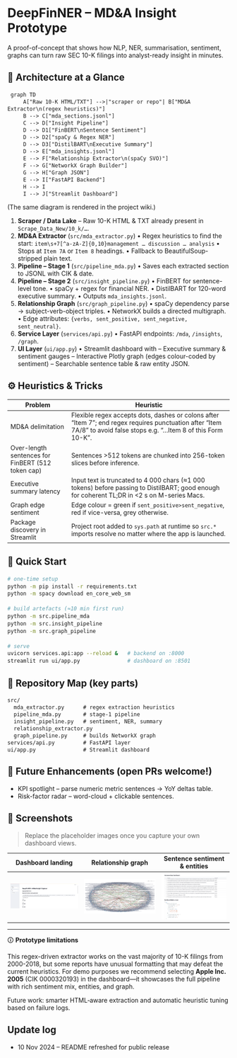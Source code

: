 # DeepFinNER – MD&A Insight Prototype

A proof-of-concept that shows how NLP, NER, summarisation, sentiment, graphs can turn raw SEC 10-K filings into analyst-ready insight in minutes.

## 📐 Architecture at a Glance

```mermaid
 graph TD
     A["Raw 10-K HTML/TXT"] -->|"scraper or repo"| B["MD&A Extractor\n(regex heuristics)"]
     B --> C["mda_sections.jsonl"]
     C --> D["Insight Pipeline"]
     D --> D1["FinBERT\nSentence Sentiment"]
     D --> D2["spaCy & Regex NER"]
     D --> D3["DistilBART\nExecutive Summary"]
     D --> E["mda_insights.jsonl"]
     E --> F["Relationship Extractor\n(spaCy SVO)"]
     F --> G["NetworkX Graph Builder"]
     G --> H["Graph JSON"]
     E --> I["FastAPI Backend"]
     H --> I
     I --> J["Streamlit Dashboard"]
```
(The same diagram is rendered in the project wiki.)

1. **Scraper / Data Lake** – Raw 10-K HTML & TXT already present in `Scrape_Data_New/10_k/…`.
2. **MD&A Extractor** (`src/mda_extractor.py`)
   • Regex heuristics to find the start:
     `item\s+7[^a-zA-Z]{0,10}management … discussion … analysis`
   • Stops at `Item 7A` or `Item 8` headings.
   • Fallback to BeautifulSoup-stripped plain text.
3. **Pipeline – Stage 1** (`src/pipeline_mda.py`)
   • Saves each extracted section to JSONL with CIK & date.
4. **Pipeline – Stage 2** (`src/insight_pipeline.py`)
   • FinBERT for sentence-level tone.
   • spaCy + regex for financial NER.
   • DistilBART for 120-word executive summary.
   • Outputs `mda_insights.jsonl`.
5. **Relationship Graph** (`src/graph_pipeline.py`)
   • spaCy dependency parse → subject-verb-object triples.
   • NetworkX builds a directed multigraph.
   • Edge attributes: `{verbs, sent_positive, sent_negative, sent_neutral}`.
6. **Service Layer** (`services/api.py`)
   • FastAPI endpoints: `/mda`, `/insights`, `/graph`.
7. **UI Layer** (`ui/app.py`)
   • Streamlit dashboard with
     – Executive summary & sentiment gauges
     – Interactive Plotly graph (edges colour-coded by sentiment)
     – Searchable sentence table & raw entity JSON.

## ⚙️ Heuristics & Tricks

| Problem | Heuristic |
|---------|-----------|
| MD&A delimitation | Flexible regex accepts dots, dashes or colons after “Item 7”; end regex requires punctuation after “Item 7A/8” to avoid false stops e.g. “…Item 8 of this Form 10-K”. |
| Over-length sentences for FinBERT (512 token cap) | Sentences >512 tokens are chunked into 256-token slices before inference. |
| Executive summary latency | Input text is truncated to 4 000 chars (≈1 000 tokens) before passing to DistilBART; good enough for coherent TL;DR in <2 s on M-series Macs. |
| Graph edge sentiment | Edge colour = green if `sent_positive>sent_negative`, red if vice-versa, grey otherwise. |
| Package discovery in Streamlit | Project root added to `sys.path` at runtime so `src.*` imports resolve no matter where the app is launched. |

## 🏃 Quick Start

```bash
# one-time setup
python -m pip install -r requirements.txt
python -m spacy download en_core_web_sm

# build artefacts (≈10 min first run)
python -m src.pipeline_mda
python -m src.insight_pipeline
python -m src.graph_pipeline

# serve
uvicorn services.api:app --reload &   # backend on :8000
streamlit run ui/app.py               # dashboard on :8501
```

## 📂 Repository Map (key parts)

```
src/
  mda_extractor.py      # regex extraction heuristics
  pipeline_mda.py       # stage-1 pipeline
  insight_pipeline.py   # sentiment, NER, summary
  relationship_extractor.py
  graph_pipeline.py     # builds NetworkX graph
services/api.py         # FastAPI layer
ui/app.py               # Streamlit dashboard
```

## 📝 Future Enhancements (open PRs welcome!)

* KPI spotlight – parse numeric metric sentences → YoY deltas table.
* Risk-factor radar – word-cloud + clickable sentences.

## 📸 Screenshots

> Replace the placeholder images once you capture your own dashboard views.

| Dashboard landing | Relationship graph | Sentence sentiment & entities |
|---|---|---|
| ![Dashboard](docs/screenshots/dashboard.png) | ![Graph](docs/screenshots/graph.png) | ![Sentiment](docs/screenshots/sentences_entities.png) |



---

🛈 **Prototype limitations**

This regex-driven extractor works on the vast majority of 10-K filings from 2000-2018, but some reports have unusual formatting that may defeat the current heuristics. For demo purposes we recommend selecting **Apple Inc. 2005** (CIK 0000320193) in the dashboard—it showcases the full pipeline with rich sentiment mix, entities, and graph.

Future work: smarter HTML‐aware extraction and automatic heuristic tuning based on failure logs. 
## Update log

- 10 Nov 2024 – README refreshed for public release
